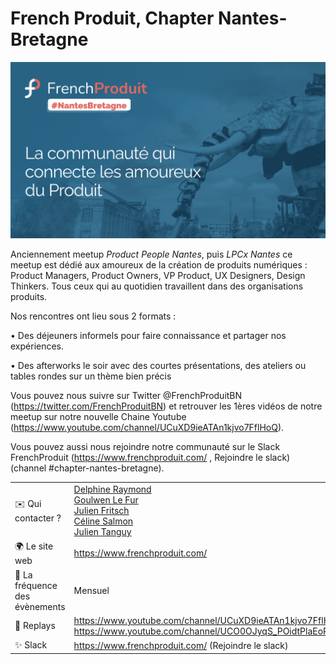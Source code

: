 # French Produit, Chapter Nantes-Bretagne

![](./logo.png)

Anciennement meetup _Product People Nantes_, puis _LPCx Nantes_ ce meetup est dédié aux amoureux de la création de produits numériques : Product Managers, Product Owners, VP Product, UX Designers, Design Thinkers. Tous ceux qui au quotidien travaillent dans des organisations produits.

Nos rencontres ont lieu sous 2 formats :

• Des déjeuners informels pour faire connaissance et partager nos expériences.

• Des afterworks le soir avec des courtes présentations, des ateliers ou tables rondes sur un thème bien précis

Vous pouvez nous suivre sur Twitter @FrenchProduitBN (https://twitter.com/FrenchProduitBN) et retrouver les 1ères vidéos de notre meetup sur notre nouvelle Chaine Youtube (https://www.youtube.com/channel/UCuXD9ieATAn1kjvo7FflHoQ).

Vous pouvez aussi nous rejoindre notre communauté sur le Slack FrenchProduit (https://www.frenchproduit.com/ , Rejoindre le slack) (channel #chapter-nantes-bretagne).

|                                |     |
| ------------------------------ | --- |
| ✉️ Qui contacter ?              | [Delphine Raymond](https://www.linkedin.com/in/delphineraymond) <br> [Goulwen Le Fur](https://www.linkedin.com/in/goulwen-le-fur) <br> [Julien Fritsch](https://www.linkedin.com/in/julienfritsch) <br> [Céline Salmon](https://www.linkedin.com/in/c%C3%A9line-salmon-pm) <br> [Julien Tanguy](https://twitter.com/jutanguy)    |
| 🌍 Le site web                 | https://www.frenchproduit.com/    |
| 📆 La fréquence des évènements | Mensuel |
| 🎥 Replays                     | https://www.youtube.com/channel/UCuXD9ieATAn1kjvo7FflHoQ <br> https://www.youtube.com/channel/UCO0OJyqS_POidtPlaEoR95Q |
| ✨ Slack                       | https://www.frenchproduit.com/ (Rejoindre le slack) |
